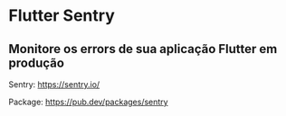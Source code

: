 # Flutter Sentry

## Monitore os errors de sua aplicação Flutter em produção

Sentry: https://sentry.io/

Package: https://pub.dev/packages/sentry
